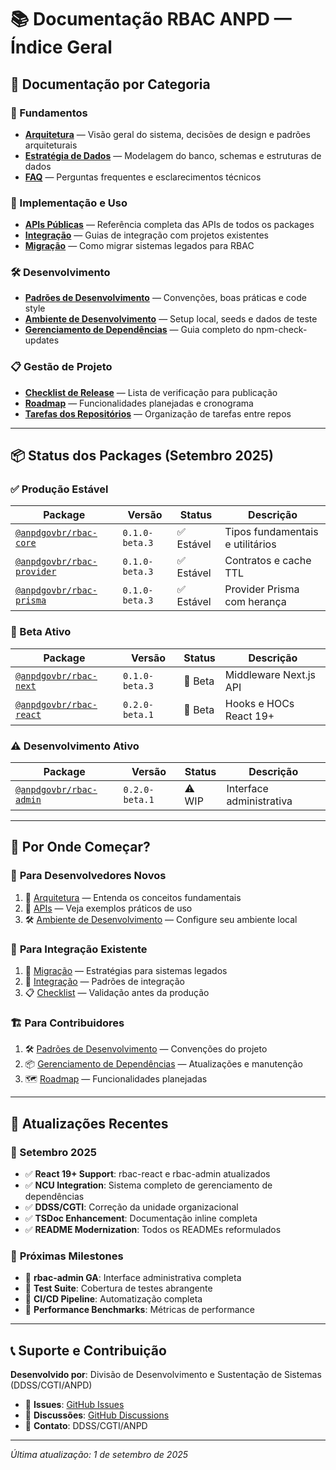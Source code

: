 # 📚 Documentação RBAC ANPD — Índice Geral

## 🎯 Documentação por Categoria

### 📖 Fundamentos
- [**Arquitetura**](architecture.md) — Visão geral do sistema, decisões de design e padrões arquiteturais
- [**Estratégia de Dados**](data-strategy.md) — Modelagem do banco, schemas e estruturas de dados
- [**FAQ**](faq.md) — Perguntas frequentes e esclarecimentos técnicos

### 🚀 Implementação e Uso
- [**APIs Públicas**](apis.md) — Referência completa das APIs de todos os packages
- [**Integração**](integration.md) — Guias de integração com projetos existentes
- [**Migração**](migration-guide.md) — Como migrar sistemas legados para RBAC

### 🛠️ Desenvolvimento
- [**Padrões de Desenvolvimento**](dev-standards.md) — Convenções, boas práticas e code style
- [**Ambiente de Desenvolvimento**](dev-seed.md) — Setup local, seeds e dados de teste
- [**Gerenciamento de Dependências**](NCU_GUIDE.md) — Guia completo do npm-check-updates

### 📋 Gestão de Projeto
- [**Checklist de Release**](CHECKLIST.md) — Lista de verificação para publicação
- [**Roadmap**](roadmap.md) — Funcionalidades planejadas e cronograma
- [**Tarefas dos Repositórios**](repos-tasks.md) — Organização de tarefas entre repos

---

## 📦 Status dos Packages (Setembro 2025)

### ✅ Produção Estável
| Package | Versão | Status | Descrição |
|---------|--------|--------|-----------|
| [`@anpdgovbr/rbac-core`](../packages/rbac-core/) | `0.1.0-beta.3` | ✅ Estável | Tipos fundamentais e utilitários |
| [`@anpdgovbr/rbac-provider`](../packages/rbac-provider/) | `0.1.0-beta.3` | ✅ Estável | Contratos e cache TTL |
| [`@anpdgovbr/rbac-prisma`](../packages/rbac-prisma/) | `0.1.0-beta.3` | ✅ Estável | Provider Prisma com herança |

### 🚧 Beta Ativo
| Package | Versão | Status | Descrição |
|---------|--------|--------|-----------|
| [`@anpdgovbr/rbac-next`](../packages/rbac-next/) | `0.1.0-beta.3` | 🚧 Beta | Middleware Next.js API |
| [`@anpdgovbr/rbac-react`](../packages/rbac-react/) | `0.2.0-beta.1` | 🚧 Beta | Hooks e HOCs React 19+ |

### ⚠️ Desenvolvimento Ativo
| Package | Versão | Status | Descrição |
|---------|--------|--------|-----------|
| [`@anpdgovbr/rbac-admin`](../packages/rbac-admin/) | `0.2.0-beta.1` | ⚠️ WIP | Interface administrativa |

---

## 🎯 Por Onde Começar?

### 👤 **Para Desenvolvedores Novos**
1. 📖 [Arquitetura](architecture.md) — Entenda os conceitos fundamentais
2. 🚀 [APIs](apis.md) — Veja exemplos práticos de uso
3. 🛠️ [Ambiente de Desenvolvimento](dev-seed.md) — Configure seu ambiente local

### 🔧 **Para Integração Existente**
1. 🔄 [Migração](migration-guide.md) — Estratégias para sistemas legados
2. 🔌 [Integração](integration.md) — Padrões de integração
3. 📋 [Checklist](CHECKLIST.md) — Validação antes da produção

### 🏗️ **Para Contribuidores**
1. 🛠️ [Padrões de Desenvolvimento](dev-standards.md) — Convenções do projeto
2. 📦 [Gerenciamento de Dependências](NCU_GUIDE.md) — Atualizações e manutenção
3. 🗺️ [Roadmap](roadmap.md) — Funcionalidades planejadas

---

## 🔄 Atualizações Recentes

### 📅 Setembro 2025
- ✅ **React 19+ Support**: rbac-react e rbac-admin atualizados
- ✅ **NCU Integration**: Sistema completo de gerenciamento de dependências
- ✅ **DDSS/CGTI**: Correção da unidade organizacional
- ✅ **TSDoc Enhancement**: Documentação inline completa
- ✅ **README Modernization**: Todos os READMEs reformulados

### 🎯 **Próximas Milestones**
- 🚧 **rbac-admin GA**: Interface administrativa completa
- 🚧 **Test Suite**: Cobertura de testes abrangente
- 🚧 **CI/CD Pipeline**: Automatização completa
- 🚧 **Performance Benchmarks**: Métricas de performance

---

## 📞 Suporte e Contribuição

**Desenvolvido por**: Divisão de Desenvolvimento e Sustentação de Sistemas (DDSS/CGTI/ANPD)

- 🐛 **Issues**: [GitHub Issues](https://github.com/anpdgovbr/rbac/issues)
- 💬 **Discussões**: [GitHub Discussions](https://github.com/anpdgovbr/rbac/discussions)
- 📧 **Contato**: DDSS/CGTI/ANPD

---

*Última atualização: 1 de setembro de 2025*
